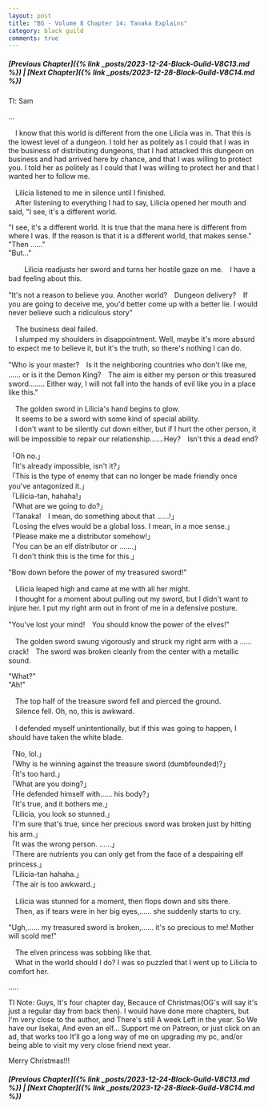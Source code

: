 ```yaml
---
layout: post
title: "BG - Volume 8 Chapter 14: Tanaka Explains"
category: black guild
comments: true
---
```


##### [Previous Chapter]({% link _posts/2023-12-24-Black-Guild-V8C13.md %}) \| [Next Chapter]({% link _posts/2023-12-28-Black-Guild-V8C14.md %})


Tl: Sam


…


　I know that this world is different from the one Lilicia was in. That this is the lowest level of a dungeon. I told her as politely as I could that I was in the business of distributing dungeons, that I had attacked this dungeon on business and had arrived here by chance, and that I was willing to protect you. I told her as politely as I could that I was willing to protect her and that I wanted her to follow me.

　Lilicia listened to me in silence until I finished.    
　After listening to everything I had to say, Lilicia opened her mouth and said, "I see, it's a different world.
<!--more-->

"I see, it's a different world. It is true that the mana here is different from where I was. If the reason is that it is a different world, that makes sense."   
"Then ......"    
"But..."

　
　Lilicia readjusts her sword and turns her hostile gaze on me.　I have a bad feeling about this.

"It's not a reason to believe you. Another world?　Dungeon delivery?　If you are going to deceive me, you'd better come up with a better lie. I would never believe such a ridiculous story"

　The business deal failed.   
　I slumped my shoulders in disappointment. Well, maybe it's more absurd to expect me to believe it, but it's the truth, so there's nothing I can do.

"Who is your master?　Is it the neighboring countries who don't like me, ...... or is it the Demon King?　The aim is either my person or this treasured sword........ Either way, I will not fall into the hands of evil like you in a place like this."

　The golden sword in Lilicia's hand begins to glow.   
　It seems to be a sword with some kind of special ability.     
　I don't want to be silently cut down either, but if I hurt the other person, it will be impossible to repair our relationship.......Hey?　Isn't this a dead end?

「Oh no.」   
「It's already impossible, isn't it?」    
「This is the type of enemy that can no longer be made friendly once you've antagonized it.」    
「Lilicia-tan, hahaha!」   
「What are we going to do?」   
「Tanaka!　I mean, do something about that ......!」   
「Losing the elves would be a global loss. I mean, in a moe sense.」    
「Please make me a distributor somehow!」    
「You can be an elf distributor or .......」    
「I don't think this is the time for this.」    

"Bow down before the power of my treasured sword!"

　Lilicia leaped high and came at me with all her might.    
　I thought for a moment about pulling out my sword, but I didn't want to injure her. I put my right arm out in front of me in a defensive posture.

"You've lost your mind!　You should know the power of the elves!"

　The golden sword swung vigorously and struck my right arm with a ...... crack!　The sword was broken cleanly from the center with a metallic sound.

"What?"    
"Ah!"

　The top half of the treasure sword fell and pierced the ground.    
　Silence fell. Oh, no, this is awkward.


  <div data-nat="424166"></div>


　I defended myself unintentionally, but if this was going to happen, I should have taken the white blade.

「No, lol.」   
「Why is he winning against the treasure sword (dumbfounded)?」   
「It's too hard.」   
「What are you doing?」    
「He defended himself with...... his body?」    
「It's true, and it bothers me.」    
「Lilicia, you look so stunned.」    
「I'm sure that's true, since her precious sword was broken just by hitting his arm.」   
「It was the wrong person. ......」    
「There are nutrients you can only get from the face of a despairing elf princess.」    
「Lilicia-tan hahaha.」    
「The air is too awkward.」

　Lilicia was stunned for a moment, then flops down and sits there.    
　Then, as if tears were in her big eyes,...... she suddenly starts to cry.

"Ugh,...... my treasured sword is broken,...... it's so precious to me! Mother will scold me!"

　The elven princess was sobbing like that.    
　What in the world should I do? I was so puzzled that I went up to Lilicia to comfort her.


.....

Tl Note: Guys, It's four chapter day, Becauce of Christmas(OG's will say it's just a regular day from back then). I would have done more chapters, but I'm very close to the author, and There's still A week Left in the year.
So We have our Isekai, And even an elf...
Support me on Patreon, or just click on an ad, that works too It'll go a long way of me on upgrading my pc, and/or being able to visit my very close friend next year.

Merry Christmas!!!

##### [Previous Chapter]({% link _posts/2023-12-24-Black-Guild-V8C13.md %}) \| [Next Chapter]({% link _posts/2023-12-28-Black-Guild-V8C14.md %})

